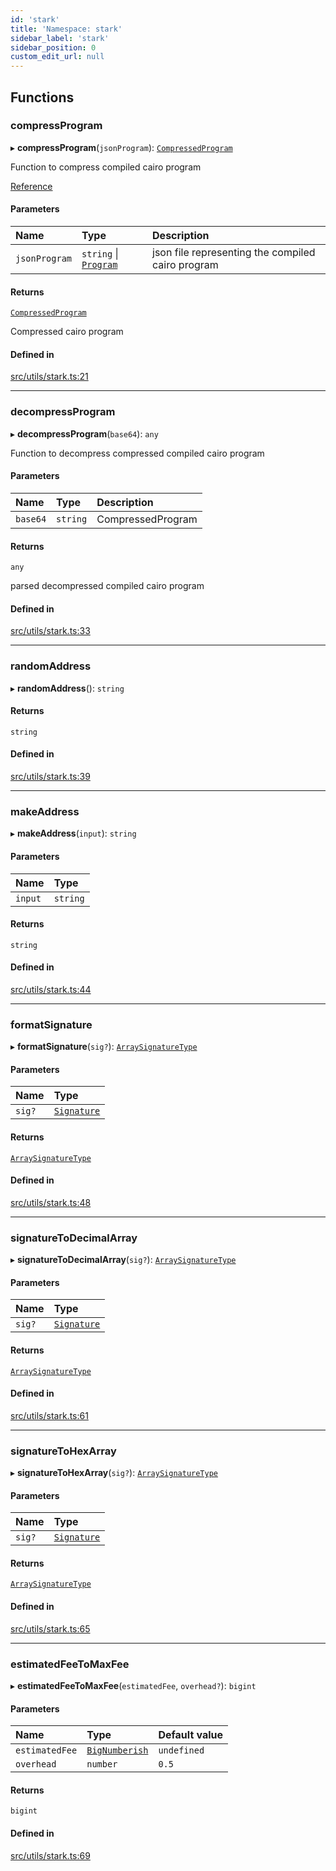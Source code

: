 ```yaml
---
id: 'stark'
title: 'Namespace: stark'
sidebar_label: 'stark'
sidebar_position: 0
custom_edit_url: null
---
```


## Functions

### compressProgram

▸ **compressProgram**(`jsonProgram`): [`CompressedProgram`](types.md#compressedprogram)

Function to compress compiled cairo program

[Reference](https://github.com/starkware-libs/cairo-lang/blob/master/src/starkware/starknet/services/api/gateway/transaction.py#L54-L58)

#### Parameters

| Name          | Type                                                    | Description                                       |
| :------------ | :------------------------------------------------------ | :------------------------------------------------ |
| `jsonProgram` | `string` \| [`Program`](../interfaces/types.Program.md) | json file representing the compiled cairo program |

#### Returns

[`CompressedProgram`](types.md#compressedprogram)

Compressed cairo program

#### Defined in

[src/utils/stark.ts:21](https://github.com/0xs34n/starknet.js/blob/develop/src/utils/stark.ts#L21)

---

### decompressProgram

▸ **decompressProgram**(`base64`): `any`

Function to decompress compressed compiled cairo program

#### Parameters

| Name     | Type     | Description       |
| :------- | :------- | :---------------- |
| `base64` | `string` | CompressedProgram |

#### Returns

`any`

parsed decompressed compiled cairo program

#### Defined in

[src/utils/stark.ts:33](https://github.com/0xs34n/starknet.js/blob/develop/src/utils/stark.ts#L33)

---

### randomAddress

▸ **randomAddress**(): `string`

#### Returns

`string`

#### Defined in

[src/utils/stark.ts:39](https://github.com/0xs34n/starknet.js/blob/develop/src/utils/stark.ts#L39)

---

### makeAddress

▸ **makeAddress**(`input`): `string`

#### Parameters

| Name    | Type     |
| :------ | :------- |
| `input` | `string` |

#### Returns

`string`

#### Defined in

[src/utils/stark.ts:44](https://github.com/0xs34n/starknet.js/blob/develop/src/utils/stark.ts#L44)

---

### formatSignature

▸ **formatSignature**(`sig?`): [`ArraySignatureType`](types.md#arraysignaturetype)

#### Parameters

| Name   | Type                              |
| :----- | :-------------------------------- |
| `sig?` | [`Signature`](types.md#signature) |

#### Returns

[`ArraySignatureType`](types.md#arraysignaturetype)

#### Defined in

[src/utils/stark.ts:48](https://github.com/0xs34n/starknet.js/blob/develop/src/utils/stark.ts#L48)

---

### signatureToDecimalArray

▸ **signatureToDecimalArray**(`sig?`): [`ArraySignatureType`](types.md#arraysignaturetype)

#### Parameters

| Name   | Type                              |
| :----- | :-------------------------------- |
| `sig?` | [`Signature`](types.md#signature) |

#### Returns

[`ArraySignatureType`](types.md#arraysignaturetype)

#### Defined in

[src/utils/stark.ts:61](https://github.com/0xs34n/starknet.js/blob/develop/src/utils/stark.ts#L61)

---

### signatureToHexArray

▸ **signatureToHexArray**(`sig?`): [`ArraySignatureType`](types.md#arraysignaturetype)

#### Parameters

| Name   | Type                              |
| :----- | :-------------------------------- |
| `sig?` | [`Signature`](types.md#signature) |

#### Returns

[`ArraySignatureType`](types.md#arraysignaturetype)

#### Defined in

[src/utils/stark.ts:65](https://github.com/0xs34n/starknet.js/blob/develop/src/utils/stark.ts#L65)

---

### estimatedFeeToMaxFee

▸ **estimatedFeeToMaxFee**(`estimatedFee`, `overhead?`): `bigint`

#### Parameters

| Name           | Type                                    | Default value |
| :------------- | :-------------------------------------- | :------------ |
| `estimatedFee` | [`BigNumberish`](types.md#bignumberish) | `undefined`   |
| `overhead`     | `number`                                | `0.5`         |

#### Returns

`bigint`

#### Defined in

[src/utils/stark.ts:69](https://github.com/0xs34n/starknet.js/blob/develop/src/utils/stark.ts#L69)
